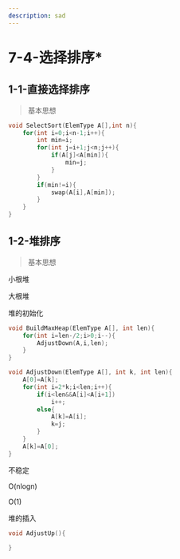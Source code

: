 ```yaml
---
description: sad
---
```


# 7-4-选择排序\*

## 1-1-直接选择排序

> 基本思想

```c
void SelectSort(ElemType A[],int n){
    for(int i=0;i<n-1;i++){
        int min=i;
        for(int j=i+1;j<n;j++){
            if(A[j]<A[min]){
                min=j;
            }
        }
        if(min!=i){
            swap(A[i],A[min]);
        }
    }
}
```

## 1-2-堆排序

> 基本思想

小根堆

大根堆

堆的初始化

```c
void BuildMaxHeap(ElemType A[], int len){
    for(int i=len-/2;i>0;i--){
        AdjustDown(A,i,len);
    }
}

void AdjustDown(ElemType A[], int k, int len){
    A[0]=A[k];
    for(int i=2*k;i<len;i++){
        if(i<len&&A[i]<A[i+1])
            i++;
        else{
            A[k]=A[i];
            k=j;
        }
    }
    A[k]=A[0];
}
```

不稳定

O\(nlogn\)

O\(1\)

堆的插入

```c
void AdjustUp(){

}
```

